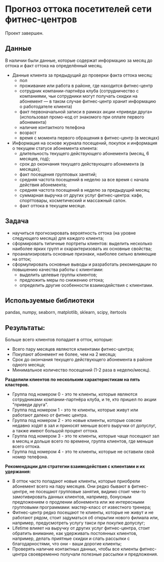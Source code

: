 # Прогноз оттока посетителей сети фитнес-центров

Проект завершен.

## Данные

В наличии были данные, которые содержат информацию за месяц до оттока и факт оттока на определённый месяц.
- Данные клиента за предыдущий до проверки факта оттока месяц:
    - пол
    - проживание или работа в районе, где находится фитнес-центр
    - сотрудник компании-партнёра клуба (сотрудничество с компаниями, чьи сотрудники могут получать скидки на абонемент — в таком случае фитнес-центр хранит информацию о работодателе клиента)
    - факт первоначальной записи в рамках акции «приведи друга» (использовал промо-код от знакомого при оплате первого абонемента)
    - наличие контактного телефона
    - возраст
    - время с момента первого обращения в фитнес-центр (в месяцах)
- Информация на основе журнала посещений, покупок и информация о текущем статусе абонемента клиента:
    - длительность текущего действующего абонемента (месяц, 6 месяцев, год);
    - срок до окончания текущего действующего абонемента (в месяцах);
    - факт посещения групповых занятий;
    - средняя частота посещений в неделю за все время с начала действия абонемента;
    - средняя частота посещений в неделю за предыдущий месяц;
    - суммарная выручка от других услуг фитнес-центра: кафе, спорттовары, косметический и массажный салон.
    - факт оттока в текущем месяце.

## Задача

- научиться прогнозировать вероятность оттока (на уровне следующего месяца) для каждого клиента;
- сформировать типичные портреты клиентов: выделить несколько наиболее ярких групп и охарактеризовать их основные свойства;
- проанализировать основные признаки, наиболее сильно влияющие на отток;
- сформулировать основные выводы и разработать рекомендации по повышению качества работы с клиентами:   
    - выделить целевые группы клиентов;
    - предложить меры по снижению оттока;
    - определить другие особенности взаимодействия с клиентами.

## Используемые библиотеки

pandas, numpy, seaborn, matplotlib, sklearn, scipy, itertools


## Результаты: 

Больше всего клиентов попадает в отток, которые:

- Всего пару месяцев являются клиентами фитнес-центра;
- Покупают абонемент не более, чем на 2 месяца;
- Срок до окончания текущего действующего абонемента в районе одного месяца;
- Минимальное количество посещений (1-2 раза в неделю/месяц).

**Разделили клиентов по нескольким характеристикам на пять кластеров.** 

- Группа под номером 0 - это те клиенты, которые являются сотрудниками компании-партнёра клуба, и те, кто пришел по акции "приведи друга".
- Группа под номером 1 - это те клиенты, которые живут или работают далеко от фитнес центра.
- Группа под номером 2 - это новые клиенты, которые совсем недавно ходят в зал и приносят меньше всего выручки от допуслуг, а также имеют большой процент оттока.
- Группа под номером 3 - это те клиенты, которые чаще посещают зал в месяц и дольше всего по времени, группа клиентов, где меньше всего оттока.
- Группа под номером 4 - это те клиенты, которые не оставили свой номер телефона.
  
**Рекомендации для стратегии взаимодействия с клиентами и их удержания:**

- В отток часто попадают новые клиенты, которые приобрели абонемент всего на пару месяцев. Они редко бывают в фитнес-центре, не посещают групповые занятия, видимо стоит чем-то замотивировать данных клиентов, например, бонусным предложением о продлении абонемента или же интересными групповыми программами: мастер-класс от известного тренера;
- Фитнес-центр редко посещают те клиенты, которые не живут и не работают рядом, стоит задуматься об открытии нового филиала или, например, предусмотреть услугу такси при покупке допуслуг;
- Lifetime влияет на выручку от других услуг фитнес-центра, стоит обратить внимание, как удерживать постоянных клиентов, например, делать приятные скидки и слать рассылки с благодарностями, что они - ваши дорогие клиенты;
- Проверять наличие контактных данных, чтобы все клиенты фитнес-центра своевременно получали полезные рассылки и предложения.


